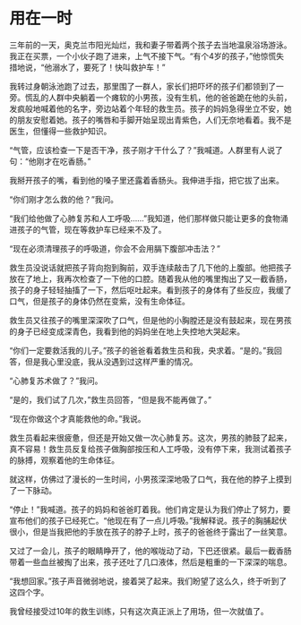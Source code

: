 # 用在一时

三年前的一天，奥克兰市阳光灿烂，我和妻子带着两个孩子去当地温泉浴场游泳。我正在买票，一个小伙子跑了进来，上气不接下气。“有个4岁的孩子，”他惊慌失措地说，“他溺水了，要死了！快叫救护车！” 

我转过身朝泳池跑了过去，那里围了一群人，家长们把吓坏的孩子们都领到了一旁。慌乱的人群中央躺着一个瘫软的小男孩，没有生机，他的爸爸跪在他的头前，发疯般地喊着他的名字，旁边站着个年轻的救生员。孩子的妈妈急得坐立不安，她的朋友安慰着她。孩子的嘴唇和手脚开始呈现出青紫色，人们无奈地看着。我不是医生，但懂得一些救护知识。 

“气管，应该检查一下是否干净，孩子刚才干什么了？”我喊道。人群里有人说了句：“他刚才在吃香肠。” 

我掰开孩子的嘴，看到他的嗓子里还露着香肠头。我伸进手指，把它拔了出来。 

“你们刚才怎么救的他？”我问。 

“我们给他做了心肺复苏和人工呼吸……”我知道，他们那样做只能让更多的食物涌进孩子的气管，现在等救护车已经来不及了。 

“现在必须清理孩子的呼吸道，你会不会用膈下腹部冲击法？” 

救生员没说话就把孩子背向抱到胸前，双手连续敲击了几下他的上腹部。他把孩子放在了地上，我再次检查了一下他的口腔。随着我从他的嘴里掏出了又一截香肠，孩子的身子轻轻抽搐了一下，然后呕吐起来。看到孩子的身体有了些反应，我缓了口气，但是孩子的身体仍然在变紫，没有生命体征。 

救生员又往孩子的嘴里深深吹了口气，但是他的小胸膛还是没有鼓起来，现在男孩的身子已经变成深青色，我看到他的妈妈坐在地上失控地大哭起来。 

“你们一定要救活我的儿子。”孩子的爸爸看着救生员和我，央求着。“是的。”我回答，但是我心里没底，我从没遇到过这样严重的情况。 

“心肺复苏术做了？”我问。 

“是的，我们试了几次，”救生员回答，“但是我不能再做了。” 

“现在你做这个才真能救他的命。”我说。 

救生员看起来很疲惫，但还是开始又做一次心肺复苏。这次，男孩的肺鼓了起来，真不容易！救生员反复给孩子做胸部按压和人工呼吸，没有停下来，我测试着孩子的脉搏，观察着他的生命体征。 

就这样，仿佛过了漫长的一生时间，小男孩深深地吸了口气，我在他的脖子上摸到了一下脉动。 

“停止！”我喊道。孩子的妈妈和爸爸盯着我。他们肯定是认为我们停止了努力，要宣布他们的孩子已经死亡。“他现在有了一点儿呼吸。”我解释说。孩子的胸脯起伏很小，但是当我把他的手放在孩子的脖子上时，孩子的爸爸终于露出了一丝笑意。 

又过了一会儿，孩子的眼睛睁开了，他的喉咙动了动，下巴还很紧。最后一截香肠带着一些血丝被掏了出来，孩子还吐了几口液体，然后是粗重的一下深深的喘息。 

“我想回家。”孩子声音微弱地说，接着哭了起来。我们盼望了这么久，终于听到了这四个字。 

我曾经接受过10年的救生训练，只有这次真正派上了用场，但一次就值了。